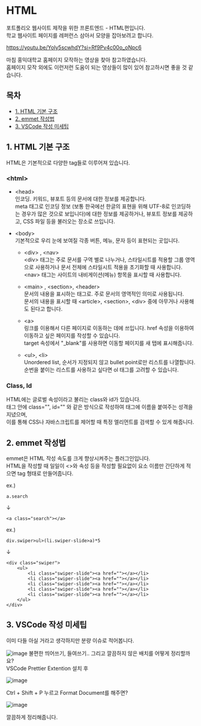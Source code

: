 # HTML
포트폴리오 웹사이트 제작을 위한 프론트엔드 - HTML편입니다.\
학교 웹사이트 페이지를 레퍼런스 삼아서 모양을 잡아보려고 합니다.

https://youtu.be/Yoly5scwhdY?si=Rf9Pv4c00o_oNpc6

마침 홍익대학교 홈페이지 모작하는 영상을 찾아 참고하였습니다.\
홈페이지 모작 외에도 이런저런 도움이 되는 영상들이 많이 있어 참고하시면 좋을 것 같습니다.

## 목차
- [1. HTML 기본 구조](#1-html-기본-구조)
- [2. emmet 작성법](#2-emmet-작성법)
- [3. VSCode 작성 미세팁](#3-vscode-작성-미세팁)



## 1. HTML 기본 구조

HTML은 기본적으로 다양한 tag들로 이루어져 있습니다.

### \<html>

  - \<head>\
인코딩. 키워드, 뷰포트 등의 문서에 대한 정보를 제공합니다.\
meta 태그로 인코딩 정보 (보통 한국에선 한글의 표현을 위해 UTF-8로 인코딩하는 경우가 많은 것으로 보입니다)에 대한 정보를 제공하거나, 뷰포트 정보를 제공하고, CSS 파일 등을 불러오는 장소로 쓰입니다.

  - \<body>\
기본적으로 우리 눈에 보여질 각종 버튼, 메뉴, 문자 등이 표현되는 곳입니다.

    - \<div> , \<nav>\
 \<div> 태그는 주로 문서를 구역 별로 나누거나, 스타일시트를 적용할 그룹 영역으로 사용하거나 문서 전체에 스타일시트 적용을 초기화할 때 사용합니다. \<nav> 태그는 사이트의 내비게이션(메뉴) 항목을 표시할 때 사용합니다.

    - \<main> , \<section>\, \<header>\
문서의 내용을 표시하는 태그로. 주로 문서의 영역적인 의미로 사용됩니다.\
문서의 내용을 표시할 때 \<article>, \<section>, \<div> 중에 아무거나 사용해도 된다고 합니다.

    - \<a>\
링크를 이용해서 다른 페이지로 이동하는 데에 쓰입니다. href 속성을 이용하여 이동하고 싶은 페이지를 작성할 수 있습니다.\
target 속성에서 "_blank"를 사용하면 이동할 페이지를 새 탭에 표시해줍니다.

    - \<ul>, \<li>\
Unordered list, 순서가 지정되지 않고 bullet point로만 리스트를 나열합니다. 순번을 붙이는 리스트를 사용하고 싶다면 ol 태그를 고려할 수 있습니다.

### Class, Id


HTML에는 글로벌 속성이라고 불리는 class와 id가 있습니다. \
태그 안에 class="", id="" 와 같은 방식으로 작성하여 태그에 이름을 붙여주는 성격을 지녔으며, \
이를 통해 CSS나 자바스크립트를 제어할 때 특정 엘리먼트를 검색할 수 있게 해줍니다.

## 2. emmet 작성법

emmet은 HTML 작성 속도를 크게 향상시켜주는 플러그인입니다.\
HTML을 작성할 때 일일이 <>와 속성 등을 작성할 필요없이 요소 이름만 간단하게 적으면 tag 형태로 만들어줍니다.

ex.)
```
a.search
```
↓
```
<a class="search"></a>
```
ex.)
```
div.swiper>ul>(li.swiper-slide>a)*5
```
↓
```
<div class="swiper">
    <ul>
        <li class="swiper-slide"><a href=""></a></li>
        <li class="swiper-slide"><a href=""></a></li>
        <li class="swiper-slide"><a href=""></a></li>
        <li class="swiper-slide"><a href=""></a></li>
        <li class="swiper-slide"><a href=""></a></li>
    </ul>
</div>
```

## 3. VSCode 작성 미세팁

이미 다들 아실 거라고 생각하지만 분량 이슈로 적어봅니다. 

![image](https://github.com/user-attachments/assets/f1e1ee65-3567-494e-ba0e-f425c8854de1)
불편한 띄어쓰기, 들여쓰기.. 그리고 깔끔하지 않은 배치를 어떻게 정리할까요?\
VSCode Prettier Extention 설치 후

![image](https://github.com/user-attachments/assets/39e275df-cfa5-4ca5-8daf-a0204dcb2e4a) 

Ctrl + Shift + P 누르고 Format Document를 해주면?

![image](https://github.com/user-attachments/assets/3b7fa10c-7280-4fe3-ad65-3200e8e04ace) 

깔끔하게 정리해줍니다.


